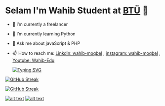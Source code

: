 # Selam I'm Wahib Student at  [BTÜ](https://btu.edu.tr/)  👋

- 🔭 I’m currently a freelancer
- 🌱 I’m currently learning Python 
- 💬 Ask me about javaScript & PHP 
- 📫 How to reach me: [Linkdin: wahib-moqbel](https://www.linkedin.com/in/wahib-moqbel-b5b7241ba) , [instagram: wahib-moqbel](https://www.instagram.com/wahib_hael/) ,  [Youtube: Wahib-Edu](http://shorturl.at/opsG9)


  [![Typing SVG](https://readme-typing-svg.demolab.com/?lines=Hi+There+...Welcome+to+my+page)](https://git.io/typing-svg)

[![GitHub Streak](https://streak-stats.demolab.com/?user=Wahib-eng)](https://git.io/streak-stats)

<a href="https://git.io/streak-stats"><img src="https://streak-stats.demolab.com?user=Wahib-eng&theme=dark&hide_border=true&border_radius=4.9&exclude_days=Sun&type=png" alt="GitHub Streak" /></a>

[![alt text][2.1]][2]
[![alt text][6.1]][6]

[2.1]: http://i.imgur.com/P3YfQoD.png (facebook icon with padding)
[6.1]: http://i.imgur.com/0o48UoR.png (github icon with padding)

[2.2]: http://i.imgur.com/fep1WsG.png (facebook icon without padding)
[6.2]: http://i.imgur.com/9I6NRUm.png (github icon without padding)

[2]: http://www.facebook.com/waheeb.hael
[6]: http://www.github.com/Wahib-eng




